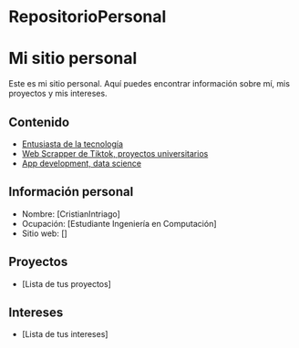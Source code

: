# RepositorioPersonal
# Mi sitio personal
Este es mi sitio personal. Aquí puedes encontrar información sobre mí, mis
proyectos y mis intereses.
## Contenido
* [Entusiasta de la tecnología](#información-personal)
* [Web Scrapper de Tiktok, proyectos universitarios](#proyectos)
* [App development, data science](#intereses)
## Información personal
* Nombre: [CristianIntriago]
* Ocupación: [Estudiante Ingeniería en Computación]
* Sitio web: []
## Proyectos
* [Lista de tus proyectos]
## Intereses
* [Lista de tus intereses]
